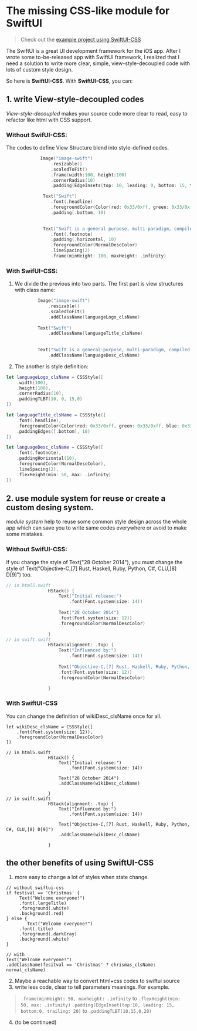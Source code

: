 #  The missing CSS-like module for SwiftUI
> Check out the [example project using SwiftUI-CSS](https://github.com/hite/SwiftUI-CSS_example)

The SwiftUI is a great UI development framework for the iOS app. After I wrote some to-be-released app with SwiftUI framework, I realized that I need a solution to write more clear, simple, view-style-decoupled code with lots of custom style design.

So here is **SwiftUI-CSS**. With **SwiftUI-CSS**, you can:

## 1. write View-style-decoupled codes
*View-style-decoupled* makes your source code more clear to read, easy to refactor like html with CSS support.

### Without SwifUI-CSS:

The codes to define View Structure blend into style-defined codes.

``` swift
             Image("image-swift")
                 .resizable()
                 .scaledToFit()
                 .frame(width:100, height:100)
                 .cornerRadius(10)
                 .padding(EdgeInsets(top: 10, leading: 0, bottom: 15, trailing: 0))

              Text("Swift")
                 .font(.headline)
                 .foregroundColor(Color(red: 0x33/0xff, green: 0x33/0xff, blue: 0x33/0xff))
                 .padding(.bottom, 10)

 
              Text("Swift is a general-purpose, multi-paradigm, compiled programming language developed by Apple Inc. for iOS, macOS, watchOS, tvOS, Linux, and z/OS. ")
                 .font(.footnote)
                 .padding(.horizontal, 10)
                 .foregroundColor(NormalDescColor)
                 .lineSpacing(2)
                 .frame(minHeight: 100, maxHeight: .infinity)
```
### With SwifUI-CSS:

1. We divide the previous into two parts. The first part is view structures with class name:

``` swift
            Image("image-swift")
                .resizable()
                .scaledToFit()
                .addClassName(languageLogo_clsName)
  
            Text("Swift")
                .addClassName(languageTitle_clsName)
            
     
            Text("Swift is a general-purpose, multi-paradigm, compiled programming language developed by Apple Inc. for iOS, macOS, watchOS, tvOS, Linux, and z/OS. ")
                .addClassName(languageDesc_clsName)
```

2. The another is style definition:
``` swift
let languageLogo_clsName = CSSStyle([
    .width(100),
    .height(100),
    .cornerRadius(10),
    .paddingTLBT(10, 0, 15,0)
])

let languageTitle_clsName = CSSStyle([
    .font(.headline),
    .foregroundColor(Color(red: 0x33/0xff, green: 0x33/0xff, blue: 0x33/0xff)),
    .paddingEdges([.bottom], 10)
])

let languageDesc_clsName = CSSStyle([
    .font(.footnote),
    .paddingHorizontal(10),
    .foregroundColor(NormalDescColor),
    .lineSpacing(2),
    .flexHeight(min: 50, max: .infinity)
])
```
## 2. use module system for reuse or create a custom desing system.
*module system* help to reuse some common style design across the whole app which can save you to write same codes everywhere or avoid to make some mistakes.

### Without SwifUI-CSS:
If you change the style of Text("28 October 2014"), you must change the style of Text("Objective-C,[7] Rust, Haskell, Ruby, Python, C#, CLU,[8] D[9]") too.
```swift
// in html5.swift
                HStack() {
                    Text("Initial release:")
                        .font(Font.system(size: 14))
                    
                    Text("28 October 2014")
                    .font(Font.system(size: 12))
                    .foregroundColor(NormalDescColor)

                }
// in swift.swift
                HStack(alignment: .top) {
                    Text("Influenced by:")
                        .font(Font.system(size: 14))
                    
                    Text("Objective-C,[7] Rust, Haskell, Ruby, Python, C#, CLU,[8] D[9]")
                    .font(Font.system(size: 12))
                    .foregroundColor(NormalDescColor)

                }
```
### With SwiftUI-CSS
You can change the definition of wikiDesc_clsName once for all.
``` switfui
let wikiDesc_clsName = CSSStyle([
    .font(Font.system(size: 12)),
    .foregroundColor(NormalDescColor)
])

// in html5.swift
                HStack() {
                    Text("Initial release:")
                        .font(Font.system(size: 14))
                    
                    Text("28 October 2014")
                    .addClassName(wikiDesc_clsName)

                }
// in swift.swift
                HStack(alignment: .top) {
                    Text("Influenced by:")
                        .font(Font.system(size: 14))
                    
                    Text("Objective-C,[7] Rust, Haskell, Ruby, Python, C#, CLU,[8] D[9]")
                    .addClassName(wikiDesc_clsName)

                }
```

## the other benefits of using SwiftUI-CSS
1. more easy to change a lot of styles when state change.
``` switfui
// without swiftui-css
if festival == 'Christmas' {
     Text("Welcome everyone!")
     .font(.largeTitle)
     .foreground(.white)
     .background(.red)
} else {
        Text("Welcome everyone!")
     .font(.title)
     .foreground(.darkGray)
     .background(.white)
}

// with
Text("Welcome everyone!")
.addClassName(fesitval == 'Christmas' ? chrismas_clsName: normal_clsName)
```
2. Maybe a reachable way to convert html+css codes  to swiftui source
3. write less code, clear to tell parameters meanings. For example. 
> `.frame(minHeight: 50, maxheight: .infinity` to `.flexHeight(min: 50, max: .infinity)`
> `.padding(EdgeInset(top:10, leading: 15, bottom:0, trailing: 20)` to `.paddingTLBT(10,15,0,20)`
4. (to be continued)



